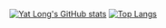 [![Yat Long's GitHub stats](https://github-readme-stats.vercel.app/api?username=ychan2005)](https://github.com/ychan2005/github-readme-stats)
[![Top Langs](https://github-readme-stats.vercel.app/api/top-langs/?username=ychan2005)](https://github.com/ychan2005/github-readme-stats)
